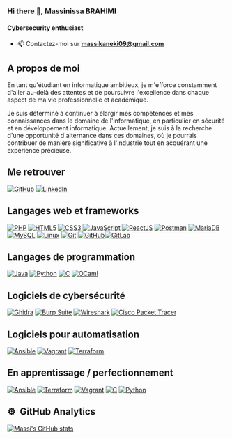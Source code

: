 ### Hi there 👋, Massinissa BRAHIMI
#### Cybersecurity enthusiast 

- 📫 Contactez-moi sur **massikaneki09@gmail.com**
## A propos de moi 

En tant qu'étudiant en informatique ambitieux, je m'efforce constamment d'aller au-delà des attentes et de poursuivre l'excellence dans chaque aspect de ma vie professionnelle et académique. 

Je suis déterminé à continuer à élargir mes compétences et mes connaissances dans le domaine de l'informatique, en particulier en sécurité et en développement informatique. 
Actuellement, je suis à la recherche d'une opportunité d'alternance dans ces domaines, où je pourrais contribuer de manière significative à l'industrie tout en acquérant une expérience précieuse.

## Me retrouver

[![GitHub](https://img.shields.io/badge/-GitHub-000?&logo=GitHub&logoColor=FFF)](https://github.com/Massi-br)
[![LinkedIn](https://img.shields.io/badge/-LinkedIn-000?&logo=LinkedIn&logoColor=0A66C2)](https://www.linkedin.com/in/massinissa-brahimi/)

## Langages web et frameworks

[![PHP](https://img.shields.io/badge/-PHP-000?&logo=PHP&logoColor=777BB4)](https://www.php.net)
[![HTML5](https://img.shields.io/badge/-HTML5-000?&logo=HTML5&logoColor=E34F26)](https://www.w3.org/html/)
[![CSS3](https://img.shields.io/badge/-CSS3-000?&logo=CSS3&logoColor=1572B6)](https://developer.mozilla.org/fr/docs/Web/CSS)
[![JavaScript](https://img.shields.io/badge/-JavaScript-000?&logo=JavaScript&logoColor=F7DF1E)](https://developer.mozilla.org/en-US/docs/Web/JavaScript)
[![ReactJS](https://img.shields.io/badge/-ReactJS-000?&logo=React&logoColor=61DAFB)](https://reactjs.org/)
[![Postman](https://img.shields.io/badge/-Postman-000?&logo=Postman&logoColor=FF6C37)](https://www.postman.com/)
[![MariaDB](https://img.shields.io/badge/-MariaDB-000?&logo=MariaDB&logoColor=003545)](https://mariadb.org/)
[![MySQL](https://img.shields.io/badge/-MySQL-000?&logo=MySQL&logoColor=4479A1)](https://www.mysql.com/)
[![Linux](https://img.shields.io/badge/-Linux-000?&logo=Linux&logoColor=FCC624)](https://www.linux.org/)
[![Git](https://img.shields.io/badge/-Git-000?&logo=Git&logoColor=F05032)](https://git-scm.com/)
[![GitHub](https://img.shields.io/badge/-GitHub-000?&logo=GitHub&logoColor=FFF)](https://www.github.com/)[![GitLab](https://img.shields.io/badge/-GitLab-000?&logo=GitLab&logoColor=FC6D26)](https://www.gitlab.com/)

## Langages de programmation

[![Java](https://img.shields.io/badge/-Java-000?&logo=Java&logoColor=007396)](https://www.java.com/)
[![Python](https://img.shields.io/badge/-Python-000?&logo=Python&logoColor=3776AB)](https://www.python.org/)
[![C](https://img.shields.io/badge/-C-000?&logo=C&logoColor=A8B9CC)](https://en.wikipedia.org/wiki/C_(programming_language))
[![OCaml](https://img.shields.io/badge/-OCaml-000?&logo=OCaml&logoColor=EC6813)](https://ocaml.org/)

## Logiciels de cybersécurité

[![Ghidra](https://img.shields.io/badge/-Ghidra-000?&logo=Ghidra&logoColor=FFD700)](https://ghidra-sre.org/)
[![Burp Suite](https://img.shields.io/badge/-Burp_Suite-000?&logo=PortSwigger&logoColor=FF6F00)](https://portswigger.net/burp)
[![Wireshark](https://img.shields.io/badge/-Wireshark-000?&logo=Wireshark&logoColor=1679A7)](https://www.wireshark.org/)
[![Cisco Packet Tracer](https://img.shields.io/badge/-Cisco_Packet_Tracer-000?&logo=Cisco&logoColor=1BA0D7)](https://www.netacad.com/courses/packet-tracer)


## Logiciels pour automatisation
[![Ansible](https://img.shields.io/badge/-Ansible-000?&logo=Ansible&logoColor=EE0000)](https://www.ansible.com/)
[![Vagrant](https://img.shields.io/badge/-Vagrant-000?&logo=Vagrant&logoColor=1563FF)](https://www.vagrantup.com/)
[![Terraform](https://img.shields.io/badge/-Terraform-000?&logo=Terraform&logoColor=623CE4)](https://www.terraform.io/)

## En apprentissage / perfectionnement

[![Ansible](https://img.shields.io/badge/-Ansible-000?&logo=Ansible&logoColor=EE0000)](https://www.ansible.com/)
[![Terraform](https://img.shields.io/badge/-Terraform-000?&logo=Terraform&logoColor=623CE4)](https://www.terraform.io/)
[![Vagrant](https://img.shields.io/badge/-Vagrant-000?&logo=Vagrant&logoColor=1563FF)](https://www.vagrantup.com/)
[![C](https://img.shields.io/badge/-C-000?&logo=C&logoColor=A8B9CC)](https://en.wikipedia.org/wiki/C_(programming_language))
[![Python](https://img.shields.io/badge/-Python-000?&logo=Python&logoColor=3776AB)](https://www.python.org/)

## ⚙️ &nbsp;GitHub Analytics

[![Massi's GitHub stats](https://github-readme-stats.vercel.app/api?username=Massi-br&hide=issues,prs&show_icons=true&theme=radical)](https://github.com/anuraghazra/github-readme-stats)
